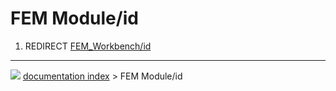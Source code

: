 # FEM Module/id
1.  REDIRECT [FEM_Workbench/id](FEM_Workbench/id.md)



---
![](images/Button_right.svg) [documentation index](../README.md) > FEM Module/id
